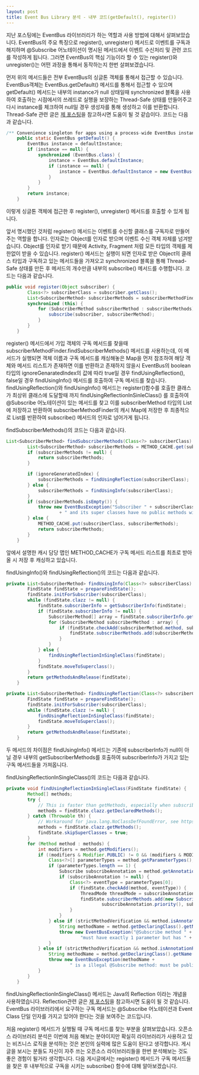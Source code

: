 ```yaml
---
layout: post
title: Event Bus Library 분석 - 내부 코드(getDefault(), register())
---
```


지난 포스팅에는 EventBus 라이브러리가 하는 역할과 사용 방법에 대해서 살펴보았습니다. EventBus의 주요 특징으로 register(), unregister() 메서드로 이벤트를 구독과 해지하며 @Subscribe 어노테이션이 명시된 메서드에서 이벤트 수신처리 및 관련 코드를 작성하게 됩니다. 그러면 EventBus의 핵심 기능이라 할 수 있는 register()와 unregister()는 어떤 과정을 통해서 동작하는지 한번 살펴보겠습니다.

먼저 위의 메서드들은 전부 EventBus의 싱글톤 객체를 통해서 접근할 수 있습니다. EventBus객체는 EventBus.getDefault() 메서드를 통해서 접근할 수 있으며 getDefault() 메서드는 내부의 instance가 null 상태일때 synchronized 블록을 사용하여 호출하는 시점에서의 쓰레드로 실행을 보장하는 Thread-Safe 상태를 만들어주고 다시 instance를 체크하여 null일 경우 생성자를 통해 생성하고 이를 반환합니다. Thread-Safe 관련 글은 [제 포스팅](https://hyeokjaechoi.github.io/2018/09/05/About-Thread-Safe.html)을 참고하시면 도움이 될 것 같습이다.
코드는 다음과 같습니다.
```java
/** Convenience singleton for apps using a process-wide EventBus instance. */
    public static EventBus getDefault() {
        EventBus instance = defaultInstance;
        if (instance == null) {
            synchronized (EventBus.class) {
                instance = EventBus.defaultInstance;
                if (instance == null) {
                    instance = EventBus.defaultInstance = new EventBus();
                }
            }
        }
        return instance;
    }
```

이렇게 싱글톤 객체에 접근한 후 register(), unregister() 메서드를 호출할 수 있게 됩니다.

앞서 명시했던 것처럼 register() 메서드는 이벤트를 수신할 클래스를 구독자로 만들어주는 역할을 합니다. 인자로는 Object를 인자로 받으며 이벤트 수신 객체 자체를 넘겨받습니다. Object를 인자로 받기 때문에 Activity, Fragment 처럼 모든 타입의 객체를 제한없이 받을 수 있습니다.
register() 메서드는 실행이 되면 인자로 받은 Object의 클래스 타입과 구독하고 있는 메서드들을 가져오고 synchronized 블록을 통해 Thread-Safe 상태를 만든 후 메서드의 개수만큼 내부의 subscribe() 메서드를 수행합니다. 코드는 다음과 같습니다.

```java
public void register(Object subscriber) {
        Class<?> subscriberClass = subscriber.getClass();
        List<SubscriberMethod> subscriberMethods = subscriberMethodFinder.findSubscriberMethods(subscriberClass);
        synchronized (this) {
            for (SubscriberMethod subscriberMethod : subscriberMethods) {
                subscribe(subscriber, subscriberMethod);
            }
        }
    }
```

register() 메서드에서 가입 객체의 구독 메서드를 찾을때 subscriberMethodFinder.findSubscriberMethods() 메서드를 사용하는데, 이 메서드가 실행되면 객체 이름과 구독 메서드를 캐싱해놓은 Map을 먼저 참조하여 해당 객체와 메서드 리스트가 존재하면 이를 반환하고 존재하지 않을시 EventBus의 boolean타입의 ignoreGenaratedIndex의 값에 따라 true일 경우 findUsingReflection(), false일 경우 findUsingInfo() 메서드를 호출하여 구독 메서드를 찾습니다. findUsingReflection()와 findUsingInfo() 메서드는 register()함수를 호출한 클래스가 최상위 클래스에 도달할때 까지 findUsingReflectionInSinleClass() 를 호출하여 @Subscribe 어노테이션이 있는 메서드를 찾고 이를 subscriberMethod 타입의 List에 저장하고 반환하여 subscriberMethodFinder의 캐시 Map에 저장한 후 최종적으로 List를 반환하여 subscribe() 메서드의 인자로 넘어가게 됩니다.

findSubscriberMethods()의 코드는 다음과 같습니다.
```java
List<SubscriberMethod> findSubscriberMethods(Class<?> subscriberClass) {
        List<SubscriberMethod> subscriberMethods = METHOD_CACHE.get(subscriberClass);
        if (subscriberMethods != null) {
            return subscriberMethods;
        }

        if (ignoreGeneratedIndex) {
            subscriberMethods = findUsingReflection(subscriberClass);
        } else {
            subscriberMethods = findUsingInfo(subscriberClass);
        }
        if (subscriberMethods.isEmpty()) {
            throw new EventBusException("Subscriber " + subscriberClass
                    + " and its super classes have no public methods with the @Subscribe annotation");
        } else {
            METHOD_CACHE.put(subscriberClass, subscriberMethods);
            return subscriberMethods;
        }
    }
```

앞에서 설명한 캐시 담당 맵인 METHOD_CACHE가 구독 메서드 리스트를 최초로 받아올 시 저장 후 캐싱하고 있습니다.

findUsingInfo()와 findUsingReflection()의 코드는 다음과 같습니다.
```java
private List<SubscriberMethod> findUsingInfo(Class<?> subscriberClass) {
        FindState findState = prepareFindState();
        findState.initForSubscriber(subscriberClass);
        while (findState.clazz != null) {
            findState.subscriberInfo = getSubscriberInfo(findState);
            if (findState.subscriberInfo != null) {
                SubscriberMethod[] array = findState.subscriberInfo.getSubscriberMethods();
                for (SubscriberMethod subscriberMethod : array) {
                    if (findState.checkAdd(subscriberMethod.method, subscriberMethod.eventType)) {
                        findState.subscriberMethods.add(subscriberMethod);
                    }
                }
            } else {
                findUsingReflectionInSingleClass(findState);
            }
            findState.moveToSuperclass();
        }
        return getMethodsAndRelease(findState);
    }
```

```java
private List<SubscriberMethod> findUsingReflection(Class<?> subscriberClass) {
        FindState findState = prepareFindState();
        findState.initForSubscriber(subscriberClass);
        while (findState.clazz != null) {
            findUsingReflectionInSingleClass(findState);
            findState.moveToSuperclass();
        }
        return getMethodsAndRelease(findState);
    }
```

두 메서드의 차이점은 findUsingInfo() 메서드는 기존에 subscriberInfo가 null이 아닐 경우 내부의 getSubscriberMethods를 호출하여 subscriberInfo가 가지고 있는 구독 메서드들을 가져옵니다.

findUsingReflectionInSingleClass()의 코드는 다음과 같습니다.
```java
private void findUsingReflectionInSingleClass(FindState findState) {
        Method[] methods;
        try {
            // This is faster than getMethods, especially when subscribers are fat classes like Activities
            methods = findState.clazz.getDeclaredMethods();
        } catch (Throwable th) {
            // Workaround for java.lang.NoClassDefFoundError, see https://github.com/greenrobot/EventBus/issues/149
            methods = findState.clazz.getMethods();
            findState.skipSuperClasses = true;
        }
        for (Method method : methods) {
            int modifiers = method.getModifiers();
            if ((modifiers & Modifier.PUBLIC) != 0 && (modifiers & MODIFIERS_IGNORE) == 0) {
                Class<?>[] parameterTypes = method.getParameterTypes();
                if (parameterTypes.length == 1) {
                    Subscribe subscribeAnnotation = method.getAnnotation(Subscribe.class);
                    if (subscribeAnnotation != null) {
                        Class<?> eventType = parameterTypes[0];
                        if (findState.checkAdd(method, eventType)) {
                            ThreadMode threadMode = subscribeAnnotation.threadMode();
                            findState.subscriberMethods.add(new SubscriberMethod(method, eventType, threadMode,
                                    subscribeAnnotation.priority(), subscribeAnnotation.sticky()));
                        }
                    }
                } else if (strictMethodVerification && method.isAnnotationPresent(Subscribe.class)) {
                    String methodName = method.getDeclaringClass().getName() + "." + method.getName();
                    throw new EventBusException("@Subscribe method " + methodName +
                            "must have exactly 1 parameter but has " + parameterTypes.length);
                }
            } else if (strictMethodVerification && method.isAnnotationPresent(Subscribe.class)) {
                String methodName = method.getDeclaringClass().getName() + "." + method.getName();
                throw new EventBusException(methodName +
                        " is a illegal @Subscribe method: must be public, non-static, and non-abstract");
            }
        }
    }
```
findUsingReflectionInSingleClass() 메서드는 Java의 Reflection 이라는 개념을 사용하였습니다. Reflection관련 글은 [제 포스팅](#)을 참고하시면 도움이 될 것 같습니다.
EventBus 라이브러리에서 요구하는 구독 메서드는 @Subscribe 어노테이션과 Event Class 단일 인자를 가지고 있어야 한다는 것을 보여주는 코드입니다. 

처음 register() 메서드가 실행될 때 구독 메서드를 찾는 부분을 살펴보았습니다. 오픈소스 라이브러리 분석은 이번에 처음 해보는 분야이지만 확실히 라이브러리가 사용하고 있는 비즈니스 로직을 분석하는 것은 본인의 실력에 많은 도움이 된다고 생각합니다. 게시글을 보시는 분들도 자신이 자주 쓰는 오픈소스 라이브러리들을 한번 분석해보는 것도 좋은 경험이 될거라 생각합니다. 다음 게시글에서는 register() 메서드가 구독 메서드들을 찾은 후 내부적으로 구독을 시키는 subscribe() 함수에 대해 알아보겠습니다.
